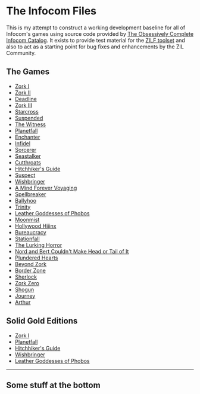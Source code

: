 # The Infocom Files

This is my attempt to construct a working development baseline for all of Infocom's games using source code provided by [The Obsessively Complete Infocom Catalog](https://eblong.com/infocom/). It exists to provide test material for the [ZILF toolset](https://bitbucket.org/jmcgrew/zilf/wiki/Home) and also to act as a starting point for bug fixes and enhancements by the ZIL Community.

## The Games

* [Zork I](https://github.com/the-infocom-files/zork1)
* [Zork II](https://github.com/the-infocom-files/zork2)
* [Deadline]()
* [Zork III]()
* [Starcross]()
* [Suspended]()
* [The Witness]()
* [Planetfall]()
* [Enchanter]()
* [Infidel]()
* [Sorcerer]()
* [Seastalker]()
* [Cutthroats]()
* [Hitchhiker's Guide]()
* [Suspect]()
* [Wishbringer]()
* [A Mind Forever Voyaging]()
* [Spellbreaker]()
* [Ballyhoo]()
* [Trinity]()
* [Leather Goddesses of Phobos]()
* [Moonmist]()
* [Hollywood Hijinx]()
* [Bureaucracy]()
* [Stationfall]()
* [The Lurking Horror]()
* [Nord and Bert Couldn't Make Head or Tail of It]()
* [Plundered Hearts]()
* [Beyond Zork]()
* [Border Zone]()
* [Sherlock]()
* [Zork Zero]()
* [Shogun]()
* [Journey]()
* [Arthur]()

## Solid Gold Editions

* [Zork I]()
* [Planetfall]()
* [Hitchhiker's Guide]()
* [Wishbringer]()
* [Leather Goddesses of Phobos]()

----
Some stuff at the bottom
----

